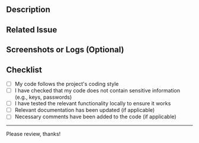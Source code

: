 ## Description
<!-- Briefly describe the content of this PR -->

## Related Issue
<!-- Link to related issues, e.g., "Fixes #123" or "Closes #456" -->

## Screenshots or Logs (Optional)
<!-- Attach screenshots or logs if there are UI changes or important logs -->

## Checklist
- [ ] My code follows the project's coding style
- [ ] I have checked that my code does not contain sensitive information (e.g., keys, passwords)
- [ ] I have tested the relevant functionality locally to ensure it works
- [ ] Relevant documentation has been updated (if applicable)
- [ ] Necessary comments have been added to the code (if applicable)

---

Please review, thanks!
